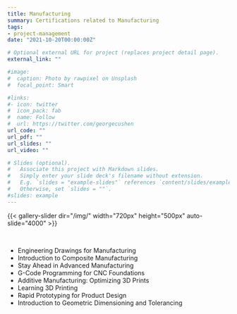 ```yaml
---
title: Manufacturing
summary: Certifications related to Manufacturing
tags:
- project-management
date: "2021-10-20T00:00:00Z"

# Optional external URL for project (replaces project detail page).
external_link: ""

#image:
#  caption: Photo by rawpixel on Unsplash
#  focal_point: Smart

#links:
#- icon: twitter
#  icon_pack: fab
#  name: Follow
#  url: https://twitter.com/georgecushen
url_code: ""
url_pdf: ""
url_slides: ""
url_video: ""

# Slides (optional).
#   Associate this project with Markdown slides.
#   Simply enter your slide deck's filename without extension.
#   E.g. `slides = "example-slides"` references `content/slides/example-slides.md`.
#   Otherwise, set `slides = ""`.
#slides: example
---
```


{{< gallery-slider dir="/img/" width="720px" height="500px" auto-slide="4000" >}}  

<br>

* Engineering Drawings for Manufacturing
* Introduction to Composite Manufacturing     
* Stay Ahead in Advanced Manufacturing        
* G-Code Programming for CNC Foundations      
* Additive Manufacturing: Optimizing 3D Prints
* Learning 3D Printing                        
* Rapid Prototyping for Product Design        
* Introduction to Geometric Dimensioning and Tolerancing


